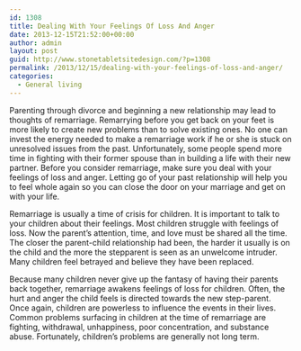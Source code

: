 ```yaml
---
id: 1308
title: Dealing With Your Feelings Of Loss And Anger
date: 2013-12-15T21:52:00+00:00
author: admin
layout: post
guid: http://www.stonetabletsitedesign.com/?p=1308
permalink: /2013/12/15/dealing-with-your-feelings-of-loss-and-anger/
categories:
  - General living
---
```

Parenting through divorce and beginning a new relationship may lead to thoughts of remarriage. Remarrying before you get back on your feet is more likely to create new problems than to solve existing ones. No one can invest the energy needed to make a remarriage work if he or she is stuck on unresolved issues from the past. Unfortunately, some people spend more time in fighting with their former spouse than in building a life with their new partner. Before you consider remarriage, make sure you deal with your feelings of loss and anger. Letting go of your past relationship will help you to feel whole again so you can close the door on your marriage and get on with your life.
  
Remarriage is usually a time of crisis for children. It is important to talk to your children about their feelings. Most children struggle with feelings of loss. Now the parent&#8217;s attention, time, and love must be shared all the time. The closer the parent-child relationship had been, the harder it usually is on the child and the more the stepparent is seen as an unwelcome intruder. Many children feel betrayed and believe they have been replaced.

Because many children never give up the fantasy of having their parents back together, remarriage awakens feelings of loss for children. Often, the hurt and anger the child feels is directed towards the new step-parent. Once again, children are powerless to influence the events in their lives. Common problems surfacing in children at the time of remarriage are fighting, withdrawal, unhappiness, poor concentration, and substance abuse. Fortunately, children&#8217;s problems are generally not long term.
